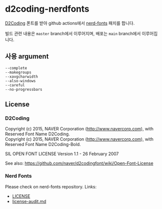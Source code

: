 # d2coding-nerdfonts
[D2Coding](https://github.com/naver/d2codingfont) 폰트를 받아 github actions에서 [nerd-fonts](https://github.com/ryanoasis/nerd-fonts) 패치를 합니다.

빌드 관련 내용은 `master` branch에서 이루어지며, 배포는 `main` branch에서 이루어집니다.

## 사용 argument
```
--complete
--makegroups
--xavgcharwidth
--also-windows
--careful
--no-progressbars
```

## License
### D2Coding
Copyright (c) 2015, NAVER Corporation (http://www.navercorp.com), with Reserved Font Name D2Coding. \
Copyright (c) 2015, NAVER Corporation (http://www.navercorp.com), with Reserved Font Name D2Coding-Bold.

SIL OPEN FONT LICENSE Version 1.1 - 26 February 2007

See also: https://github.com/naver/d2codingfont/wiki/Open-Font-License

### Nerd Fonts
Please check on nerd-fonts repository. Links:
- [LICENSE](https://github.com/ryanoasis/nerd-fonts/blob/master/LICENSE)
- [license-audit.md](https://github.com/ryanoasis/nerd-fonts/blob/master/license-audit.md) 
